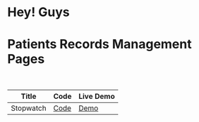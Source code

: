 # Hey! Guys

# Patients Records Management Pages<br><br>


| Title | Code | Live Demo |
| ----- | ---- | --------- |
|Stopwatch| [Code](https://github.com/iamsandeshk/HP/tree/main)| [Demo](https://iamsandeshk.github.io/HP/login.html)|
